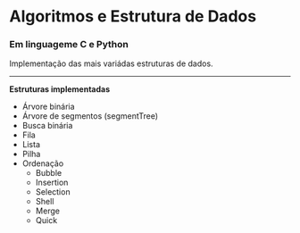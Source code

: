 # Algoritmos e Estrutura de Dados

### Em linguageme C e Python

Implementação das mais variádas estruturas de dados.

-----
**Estruturas implementadas**
- Árvore binária
- Árvore de segmentos (segmentTree)
- Busca binária
- Fila
- Lista
- Pilha
- Ordenação
  - Bubble
  - Insertion
  - Selection
  - Shell
  - Merge
  - Quick

